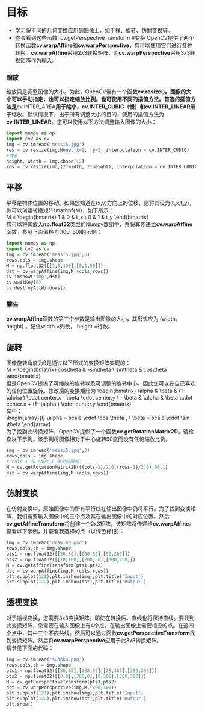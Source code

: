 # 目标
* 学习将不同的几何变换应用到图像上，如平移、旋转、仿射变换等。
* 你会看到这些函数: cv.getPerspectiveTransform
#变换
OpenCV提供了两个转换函数**cv.warpAffine**和**cv.warpPerspective**，您可以使用它们进行各种转换。**cv.warpAffine**采用2x3转换矩阵，而**cv.warpPerspective**采用3x3转换矩阵作为输入。
### 缩放
缩放只是调整图像的大小。为此，OpenCV带有一个函数**cv.resize()。图像的大小可以手动指定，也可以指定缩放比例。也可使用不同的插值方法。首选的插值方法是**cv.INTER_AREA**用于缩小，**cv.INTER_CUBIC（慢）和**cv.INTER_LINEAR**用于缩放。默认情况下，出于所有调整大小的目的，使用的插值方法为**cv.INTER_LINEAR**。您可以使用以下方法调整输入图像的大小：
```Python
import numpy as np
import cv2 as cv
img = cv.imread('messi5.jpg')
res = cv.resize(img,None,fx=2, fy=2, interpolation = cv.INTER_CUBIC) 
#或者
height, width = img.shape[:2]
res = cv.resize(img,(2*width, 2*height), interpolation = cv.INTER_CUBIC)
```
## 平移
平移是物体位置的移动。如果您知道在(x,y)方向上的位移，则将其设为(t_x,t_y)，你可以创建转换矩阵\mathbf{M}，如下所示：  
M = \begin{bmatrix} 1 & 0 & t_x \\ 0 & 1 & t_y \end{bmatrix}   
您可以将其放入**np.float32**类型的Numpy数组中，并将其传递给**cv.warpAffine**函数。参见下面偏移为(100, 50)的示例：
```Python
import numpy as np
import cv2 as cv
img = cv.imread('messi5.jpg',0)
rows,cols = img.shape
M = np.float32([[1,0,100],[0,1,50]])
dst = cv.warpAffine(img,M,(cols,rows))
cv.imshow('img',dst)
cv.waitKey(0)
cv.destroyAllWindows()
```
### 警告
**cv.warpAffine**函数的第三个参数是输出图像的大小，其形式应为 (width，height) 。记住width =列数， height =行数。

## 旋转
图像旋转角度为θ是通过以下形式的变换矩阵实现的：  
M = \begin{bmatrix} cos\theta & -sin\theta \\ sin\theta & cos\theta \end{bmatrix}   
但是OpenCV提供了可缩放的旋转以及可调整的旋转中心，因此您可以在自己喜欢的任何位置旋转。修改后的变换矩阵为
\begin{bmatrix} \alpha & \beta & (1- \alpha ) \cdot center.x - \beta \cdot center.y \\ - \beta &
\alpha & \beta \cdot center.x + (1- \alpha ) \cdot center.y \end{bmatrix}  
其中：  
\begin{array}{l} \alpha = scale \cdot \cos \theta , \\ \beta = scale \cdot \sin \theta \end{array}  
为了找到此转换矩阵，OpenCV提供了一个函数**cv.getRotationMatrix2D**。请检查以下示例，该示例将图像相对于中心旋转90度而没有任何缩放比例。  
```Python
img = cv.imread('messi5.jpg',0)
rows,cols = img.shape
# cols-1 和 rows-1 是坐标限制
M = cv.getRotationMatrix2D(((cols-1)/2.0,(rows-1)/2.0),90,1)
dst = cv.warpAffine(img,M,(cols,rows))
```
## 仿射变换
在仿射变换中，原始图像中的所有平行线在输出图像中仍将平行。为了找到变换矩阵，我们需要输入图像中的三个点及其在输出图像中的对应位置。然后**cv.getAffineTransform**将创建一个2x3矩阵，该矩阵将传递给**cv.warpAffine**。
查看以下示例，并查看我选择的点（以绿色标记）：
```Python
img = cv.imread('drawing.png')
rows,cols,ch = img.shape
pts1 = np.float32([[50,50],[200,50],[50,200]])
pts2 = np.float32([[10,100],[200,50],[100,250]])
M = cv.getAffineTransform(pts1,pts2)
dst = cv.warpAffine(img,M,(cols,rows))
plt.subplot(121),plt.imshow(img),plt.title('Input')
plt.subplot(122),plt.imshow(dst),plt.title('Output')
```
## 透视变换
对于透视变换，您需要3x3变换矩阵。即使在转换后，直线也将保持直线。要找到此变换矩阵，您需要在输入图像上有4个点，在输出图像上需要相应的点。在这四个点中，其中三个不应共线。然后可以通过函数**cv.getPerspectiveTransform**找到变换矩阵。然后将**cv.warpPerspective**应用于此3x3转换矩阵。  
请参见下面的代码：
```Python
img = cv.imread('sudoku.png')
rows,cols,ch = img.shape
pts1 = np.float32([[56,65],[368,52],[28,387],[389,390]])
pts2 = np.float32([[0,0],[300,0],[0,300],[300,300]])
M = cv.getPerspectiveTransform(pts1,pts2)
dst = cv.warpPerspective(img,M,(300,300))
plt.subplot(121),plt.imshow(img),plt.title('Input')
plt.subplot(122),plt.imshow(dst),plt.title('Output')
plt.show()
```

